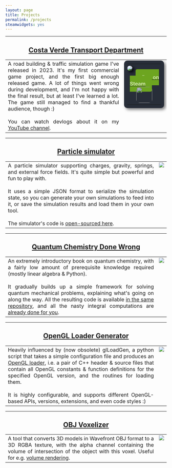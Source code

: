 ```yaml
---
layout: page
title: Projects
permalink: /projects
steamwidgets: yes
---
```


<style>

	table, tr, td {
		border: none!important;
		table-layout: fixed;
		border-spacing: 20px!important;
		text-align: justify;
		vertical-align: top!important;
		background-color: #ffffff00!important;
	}

  .steamapp {
    background-color: #282e39;
    padding: 10px;
    color: #8f8f8f;
    box-shadow: 5px 5px 10px #7f7f7f;
  	font-size: 24px;
  	display: inline-block;
    border-radius: 10px;
  }

  .steamapp-capsule {
  	border-radius: 10px;
  	box-shadow: 5px 5px 10px #000000;
    transition: 0.25s;
  }

  .steamapp-capsule:hover {
    margin-left: -5px;
    margin-top:  -5px;
    margin-right: 5px;
    margin-bottom: 5px;
    box-shadow: 10px 10px 10px #000000;
  }

  table.steamapp-table, tbody.steamapp-table, tr.steamapp-table {
    border: none!important;
    background: transparent!important;
    color: inherit;
    margin: 0px;
    padding: 0px;
  }

  td.steamapp-table {
    border: none!important;
    background: transparent!important;
    color: inherit;
    margin: 0px;
    padding: 5px 0px;
  }

  .steamapp-title {
  	font-weight: 600;
    color: #ffffff;
    display: inline;
  }

  .steamapp-button {
  	background-color: #6da520;
    display: inline;
    color: #d9ebba;
    padding: 15px 20px;
    margin: 20px;
    font-size: 16px;
    font-weight: 600;
    border-radius: 5px;
    transition: 0.25s;
  }

  .steamapp-button:hover {
  	background-color: #91db2b;
  	color: #ffffff;
  	text-shadow: 0px 0px 10px #ffff00;
  	box-shadow: 0px 0px 20px #91db2b;
  }

  .steamapp-link:hover {
  	text-decoration: none;
  }

  .steamapp-logo {
  	filter: brightness(0.75);
  	height: 50px;
  	transition: 0.25s;
  	border-radius: 10px;
  }

  .steamapp-logo:hover {
  	filter: brightness(1.0);
  	box-shadow: 0px 0px 20px #ffffff;
  }
</style>

---
<center><a href="https://store.steampowered.com/app/2403100/Costa_Verde_Transport_Department"><h2>Costa Verde Transport Department</h2></a></center>

<table class="project_table"><tr>
<td>
A road building & traffic simulation game I've released in 2023. It's my first commercial game project, and the first big enough released game. A lot of things went wrong during development, and I'm not happy with the final result, but at least I've learned a lot. The game still managed to find a thankful audience, though :)
<br><br>
You can watch devlogs about it on my <a href="https://youtube.com/@lisyarus">YouTube channel</a>.
</td>
<td>
<div class='steamapp'>
<table class='steamapp-table' width='100%'>
<tr class='steamapp-table'>
<td class='steamapp-table'><a href="https://store.steampowered.com/app/2403100/Costa_Verde_Transport_Department"><img src="{{site.url}}/blog/media/costa_verde.png" class='steamapp-capsule'></a></td>
</tr>
<tr class='steamapp-table'>
<td class='steamapp-table'><center><a href="https://store.steampowered.com/app/2403100/Costa_Verde_Transport_Department" class='steamapp-link'><div class='steamapp-button'>Buy on Steam</div><img src="{{site.url}}/blog/media/steam-256.png" class='steamapp-logo'></a></center></td>
</tr>
</table>
</div>
</td>
</tr></table>

---
<center><a href="https://lisyarus.itch.io/particle-simulator"><h2>Particle simulator</h2></a></center>

<table class="project_table"><tr>
<td>
A particle simulator supporting charges, gravity, springs, and external force fields. It's quite simple but powerful and fun to play with.
<br><br>
It uses a simple JSON format to serialize the simulation state, so you can generate your own simulations to feed into it, or save the simulation results and load them in your own tool.
<br><br>
The simulator's code is <a href="https://bitbucket.org/lisyarus/particle-simulator/src/master/">open-sourced here</a>.
</td>
<td>
<img src="{{site.url}}/blog/media/projects/particle-simulator.png">
</td>
</tr></table>

---
<center><a href="https://github.com/lisyarus/chembook"><h2>Quantum Chemistry Done Wrong</h2></a></center>

<table class="project_table"><tr>
<td>
An extremely introductory book on quantum chemistry, with a fairly low amount of prerequisite knowledge required (mostly linear algebra & Python).
<br><br>
It gradually builds up a simple framework for solving quantum mechanical problems, explaining what's going on along the way. All the resulting code is available <a href="https://github.com/lisyarus/chembook/tree/master/code">in the same repository</a>, and all the nasty integral computations are <a href="https://github.com/lisyarus/chembook/blob/master/code/hgto.py">already done for you</a>.
</td>
<td>
<img src="{{site.url}}/blog/media/projects/chembook.png">
</td>
</tr></table>

---
<center><a href="https://github.com/lisyarus/opengl-loader-generator"><h2>OpenGL Loader Generator</h2></a></center>

<table class="project_table"><tr>
<td>
Heavily influenced by (now obsolete) glLoadGen, a python script that takes a simple configuration file and produces an <a href="https://www.khronos.org/opengl/wiki/OpenGL_Loading_Library">OpenGL loader</a>, i.e. a pair of C++ header &amp; source files that contain all OpenGL constants & function definitions for the specified OpenGL version, and the routines for loading them.
<br><br>
It is highly configurable, and supports different OpenGL-based APIs, versions, extensions, and even code styles :)
</td>
<td>
<img src="https://www.khronos.org/assets/images/api_logos/opengl.svg">
</td>
</tr></table>

---
<center><a href="https://github.com/lisyarus/voxelizer"><h2>OBJ Voxelizer</h2></a></center>

<table class="project_table"><tr>
<td>
A tool that converts 3D models in Wavefront OBJ format to a 3D RGBA texture, with the alpha channel containing the volume of intersection of the object with this voxel. Useful for e.g. <a href="https://en.wikipedia.org/wiki/Volume_rendering">volume rendering</a>.
</td>
<td>
<img src="{{site.url}}/blog/media/projects/voxelizer.png">
</td>
</tr></table>


<script type="text/javascript">

function isMobile() {
  let check = false;
  (function(a){if(/(android|bb\d+|meego).+mobile|avantgo|bada\/|blackberry|blazer|compal|elaine|fennec|hiptop|iemobile|ip(hone|od)|iris|kindle|lge |maemo|midp|mmp|mobile.+firefox|netfront|opera m(ob|in)i|palm( os)?|phone|p(ixi|re)\/|plucker|pocket|psp|series(4|6)0|symbian|treo|up\.(browser|link)|vodafone|wap|windows ce|xda|xiino/i.test(a)||/1207|6310|6590|3gso|4thp|50[1-6]i|770s|802s|a wa|abac|ac(er|oo|s\-)|ai(ko|rn)|al(av|ca|co)|amoi|an(ex|ny|yw)|aptu|ar(ch|go)|as(te|us)|attw|au(di|\-m|r |s )|avan|be(ck|ll|nq)|bi(lb|rd)|bl(ac|az)|br(e|v)w|bumb|bw\-(n|u)|c55\/|capi|ccwa|cdm\-|cell|chtm|cldc|cmd\-|co(mp|nd)|craw|da(it|ll|ng)|dbte|dc\-s|devi|dica|dmob|do(c|p)o|ds(12|\-d)|el(49|ai)|em(l2|ul)|er(ic|k0)|esl8|ez([4-7]0|os|wa|ze)|fetc|fly(\-|_)|g1 u|g560|gene|gf\-5|g\-mo|go(\.w|od)|gr(ad|un)|haie|hcit|hd\-(m|p|t)|hei\-|hi(pt|ta)|hp( i|ip)|hs\-c|ht(c(\-| |_|a|g|p|s|t)|tp)|hu(aw|tc)|i\-(20|go|ma)|i230|iac( |\-|\/)|ibro|idea|ig01|ikom|im1k|inno|ipaq|iris|ja(t|v)a|jbro|jemu|jigs|kddi|keji|kgt( |\/)|klon|kpt |kwc\-|kyo(c|k)|le(no|xi)|lg( g|\/(k|l|u)|50|54|\-[a-w])|libw|lynx|m1\-w|m3ga|m50\/|ma(te|ui|xo)|mc(01|21|ca)|m\-cr|me(rc|ri)|mi(o8|oa|ts)|mmef|mo(01|02|bi|de|do|t(\-| |o|v)|zz)|mt(50|p1|v )|mwbp|mywa|n10[0-2]|n20[2-3]|n30(0|2)|n50(0|2|5)|n7(0(0|1)|10)|ne((c|m)\-|on|tf|wf|wg|wt)|nok(6|i)|nzph|o2im|op(ti|wv)|oran|owg1|p800|pan(a|d|t)|pdxg|pg(13|\-([1-8]|c))|phil|pire|pl(ay|uc)|pn\-2|po(ck|rt|se)|prox|psio|pt\-g|qa\-a|qc(07|12|21|32|60|\-[2-7]|i\-)|qtek|r380|r600|raks|rim9|ro(ve|zo)|s55\/|sa(ge|ma|mm|ms|ny|va)|sc(01|h\-|oo|p\-)|sdk\/|se(c(\-|0|1)|47|mc|nd|ri)|sgh\-|shar|sie(\-|m)|sk\-0|sl(45|id)|sm(al|ar|b3|it|t5)|so(ft|ny)|sp(01|h\-|v\-|v )|sy(01|mb)|t2(18|50)|t6(00|10|18)|ta(gt|lk)|tcl\-|tdg\-|tel(i|m)|tim\-|t\-mo|to(pl|sh)|ts(70|m\-|m3|m5)|tx\-9|up(\.b|g1|si)|utst|v400|v750|veri|vi(rg|te)|vk(40|5[0-3]|\-v)|vm40|voda|vulc|vx(52|53|60|61|70|80|81|83|85|98)|w3c(\-| )|webc|whit|wi(g |nc|nw)|wmlb|wonu|x700|yas\-|your|zeto|zte\-/i.test(a.substr(0,4))) check = true;})(navigator.userAgent||navigator.vendor||window.opera);
  return check;
}

if (isMobile()) {
	for (var table of document.getElementsByClassName('project_table')) {
		let tbody = table.children[0];
		let image = tbody.rows[0].cells[1].children[0];

		tbody.rows[0].deleteCell(1);
		let cell = tbody.insertRow().insertCell();
		cell.style = "text-align: center";
		cell.appendChild(image);
	}
}

</script>